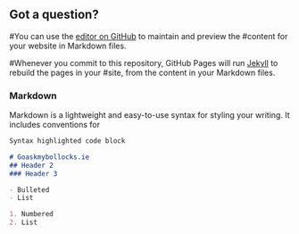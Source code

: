 ## Got a question?

#You can use the [editor on GitHub](https://github.com/Fuxnet/website/edit/master/index.md) to maintain and preview the #content for your website in Markdown files.

#Whenever you commit to this repository, GitHub Pages will run [Jekyll](https://jekyllrb.com/) to rebuild the pages in your #site, from the content in your Markdown files.

### Markdown

Markdown is a lightweight and easy-to-use syntax for styling your writing. It includes conventions for

```markdown
Syntax highlighted code block

# Goaskmybollocks.ie
## Header 2
### Header 3

- Bulleted
- List

1. Numbered
2. List

